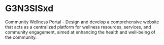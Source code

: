 # G3N3SISxd
Community Wellness Portal - Design and develop a comprehensive website that acts as a centralized platform for wellness resources, services, and community engagement, aimed at enhancing the health and well-being of the community.
